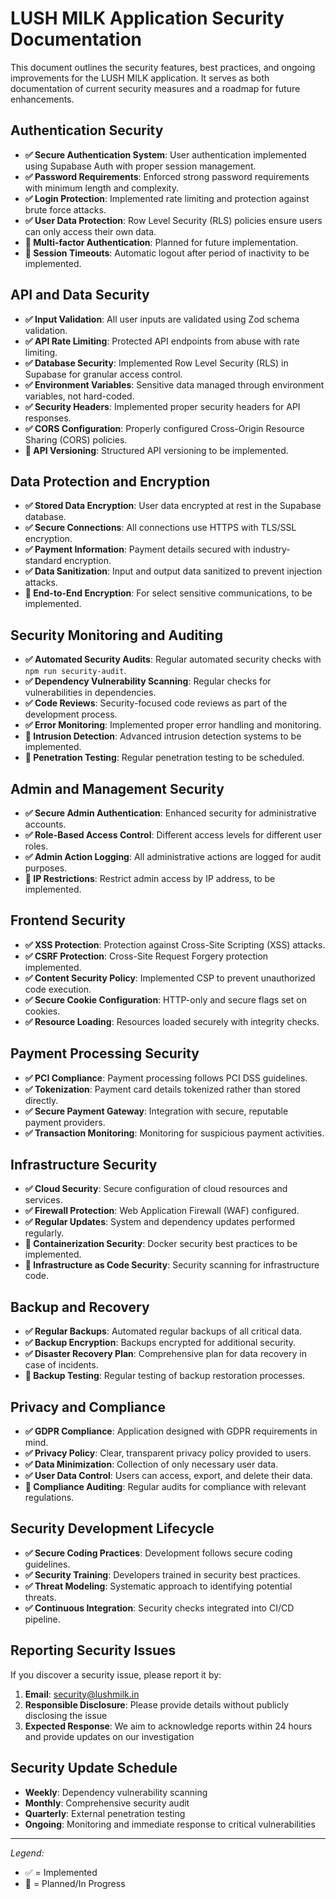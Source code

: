 # LUSH MILK Application Security Documentation

This document outlines the security features, best practices, and ongoing improvements for the LUSH MILK application. It serves as both documentation of current security measures and a roadmap for future enhancements.

## Authentication Security

- **✅ Secure Authentication System**: User authentication implemented using Supabase Auth with proper session management.
- **✅ Password Requirements**: Enforced strong password requirements with minimum length and complexity.
- **✅ Login Protection**: Implemented rate limiting and protection against brute force attacks.
- **✅ User Data Protection**: Row Level Security (RLS) policies ensure users can only access their own data.
- **🔄 Multi-factor Authentication**: Planned for future implementation.
- **🔄 Session Timeouts**: Automatic logout after period of inactivity to be implemented.

## API and Data Security

- **✅ Input Validation**: All user inputs are validated using Zod schema validation.
- **✅ API Rate Limiting**: Protected API endpoints from abuse with rate limiting.
- **✅ Database Security**: Implemented Row Level Security (RLS) in Supabase for granular access control.
- **✅ Environment Variables**: Sensitive data managed through environment variables, not hard-coded.
- **✅ Security Headers**: Implemented proper security headers for API responses.
- **✅ CORS Configuration**: Properly configured Cross-Origin Resource Sharing (CORS) policies.
- **🔄 API Versioning**: Structured API versioning to be implemented.

## Data Protection and Encryption

- **✅ Stored Data Encryption**: User data encrypted at rest in the Supabase database.
- **✅ Secure Connections**: All connections use HTTPS with TLS/SSL encryption.
- **✅ Payment Information**: Payment details secured with industry-standard encryption.
- **✅ Data Sanitization**: Input and output data sanitized to prevent injection attacks.
- **🔄 End-to-End Encryption**: For select sensitive communications, to be implemented.

## Security Monitoring and Auditing

- **✅ Automated Security Audits**: Regular automated security checks with `npm run security-audit`.
- **✅ Dependency Vulnerability Scanning**: Regular checks for vulnerabilities in dependencies.
- **✅ Code Reviews**: Security-focused code reviews as part of the development process.
- **✅ Error Monitoring**: Implemented proper error handling and monitoring.
- **🔄 Intrusion Detection**: Advanced intrusion detection systems to be implemented.
- **🔄 Penetration Testing**: Regular penetration testing to be scheduled.

## Admin and Management Security

- **✅ Secure Admin Authentication**: Enhanced security for administrative accounts.
- **✅ Role-Based Access Control**: Different access levels for different user roles.
- **✅ Admin Action Logging**: All administrative actions are logged for audit purposes.
- **🔄 IP Restrictions**: Restrict admin access by IP address, to be implemented.

## Frontend Security

- **✅ XSS Protection**: Protection against Cross-Site Scripting (XSS) attacks.
- **✅ CSRF Protection**: Cross-Site Request Forgery protection implemented.
- **✅ Content Security Policy**: Implemented CSP to prevent unauthorized code execution.
- **✅ Secure Cookie Configuration**: HTTP-only and secure flags set on cookies.
- **✅ Resource Loading**: Resources loaded securely with integrity checks.

## Payment Processing Security

- **✅ PCI Compliance**: Payment processing follows PCI DSS guidelines.
- **✅ Tokenization**: Payment card details tokenized rather than stored directly.
- **✅ Secure Payment Gateway**: Integration with secure, reputable payment providers.
- **✅ Transaction Monitoring**: Monitoring for suspicious payment activities.

## Infrastructure Security

- **✅ Cloud Security**: Secure configuration of cloud resources and services.
- **✅ Firewall Protection**: Web Application Firewall (WAF) configured.
- **✅ Regular Updates**: System and dependency updates performed regularly.
- **🔄 Containerization Security**: Docker security best practices to be implemented.
- **🔄 Infrastructure as Code Security**: Security scanning for infrastructure code.

## Backup and Recovery

- **✅ Regular Backups**: Automated regular backups of all critical data.
- **✅ Backup Encryption**: Backups encrypted for additional security.
- **✅ Disaster Recovery Plan**: Comprehensive plan for data recovery in case of incidents.
- **🔄 Backup Testing**: Regular testing of backup restoration processes.

## Privacy and Compliance

- **✅ GDPR Compliance**: Application designed with GDPR requirements in mind.
- **✅ Privacy Policy**: Clear, transparent privacy policy provided to users.
- **✅ Data Minimization**: Collection of only necessary user data.
- **✅ User Data Control**: Users can access, export, and delete their data.
- **🔄 Compliance Auditing**: Regular audits for compliance with relevant regulations.

## Security Development Lifecycle

- **✅ Secure Coding Practices**: Development follows secure coding guidelines.
- **✅ Security Training**: Developers trained in security best practices.
- **✅ Threat Modeling**: Systematic approach to identifying potential threats.
- **✅ Continuous Integration**: Security checks integrated into CI/CD pipeline.

## Reporting Security Issues

If you discover a security issue, please report it by:

1. **Email**: security@lushmilk.in
2. **Responsible Disclosure**: Please provide details without publicly disclosing the issue
3. **Expected Response**: We aim to acknowledge reports within 24 hours and provide updates on our investigation

## Security Update Schedule

- **Weekly**: Dependency vulnerability scanning
- **Monthly**: Comprehensive security audit
- **Quarterly**: External penetration testing
- **Ongoing**: Monitoring and immediate response to critical vulnerabilities

---

*Legend:*
- ✅ = Implemented
- 🔄 = Planned/In Progress 